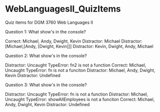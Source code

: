 # WebLanguagesII_QuizItems
Quiz items for DGM 3760 Web Languages II

Question 1:
What show's in the console?

Correct: Michael, Andy, Dwight, Kevin
Distractor: Michael
Distractor: [Michael,[Andy, [Dwight, Kevin]]]
Distractor: Kevin, Dwight, Andy, Michael


Question 2: 
What show's in the console?

Distractor: Uncaught TypeError: fn2 is not a function
Correct: Michael, Uncaught TypeError: fn is not a funciton
Distractor: Michael, Andy, Dwight, Kevin
Distractor: Undefined


Question 3:
What show's in the console?

Distractor: Uncaught TypeError: fn is not a function
Distractor: Michael, Uncaught TypeError: showAllEmployees is not a funciton
Correct: Michael, Andy, Dwight, Kevin
Distractor: Undefined